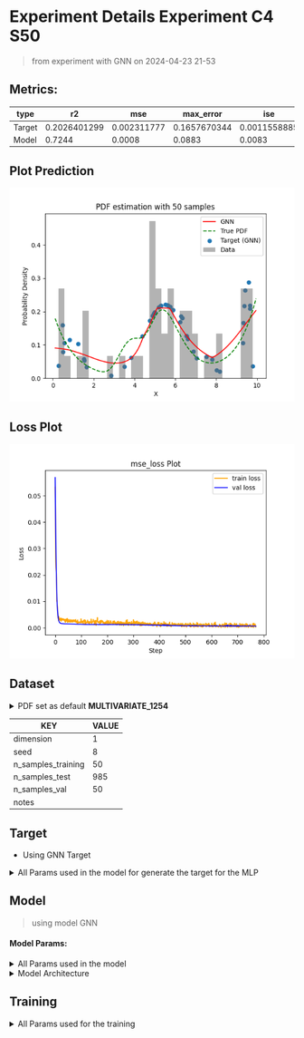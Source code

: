 # Experiment Details Experiment  C4 S50
> from experiment with GNN
> on 2024-04-23 21-53
## Metrics:
                                                                                                   
| type   | r2           | mse         | max_error    | ise          | kl           | evs          |
|--------|--------------|-------------|--------------|--------------|--------------|--------------|
| Target | 0.2026401299 | 0.002311777 | 0.1657670344 | 0.0011558885 | 0.0825076338 | 0.2572101878 |
| Model  | 0.7244       | 0.0008      | 0.0883       | 0.0083       | 0.0515       | 0.747        |
                                                                                                   
## Plot Prediction

<img src="pdf_a1862989.png">

## Loss Plot

<img src="loss_a1862989.png">

## Dataset

<details><summary>PDF set as default <b>MULTIVARIATE_1254</b></summary>

#### Dimension 1
                                      
| type        | rate | weight |      |
|-------------|------|--------|------|
| exponential | 1    | 0.2    |      |
| logistic    | 4    | 0.8    | 0.25 |
| logistic    | 5.5  | 0.7    | 0.3  |
| exponential | -1   | 0.25   | -10  |
                                      
</details>
                              
| KEY                | VALUE |
|--------------------|-------|
| dimension          | 1     |
| seed               | 8     |
| n_samples_training | 50    |
| n_samples_test     | 985   |
| n_samples_val      | 50    |
| notes              |       |
                              
## Target
- Using GNN Target
<details><summary>All Params used in the model for generate the target for the MLP </summary>

                            
| KEY          | VALUE     |
|--------------|-----------|
| n_components | 4         |
| n_init       | 70        |
| max_iter     | 30        |
| init_params  | k-means++ |
| random_state | 27        |
                            
</details>

## Model
> using model GNN
#### Model Params:
<details><summary>All Params used in the model </summary>

                                                                                 
| KEY             | VALUE                                                       |
|-----------------|-------------------------------------------------------------|
| dropout         | 0.0                                                         |
| hidden_layer    | [(50, ReLU()), (50, Tanh()), (22, Tanh()), (44, Sigmoid())] |
| last_activation | lambda                                                      |
                                                                                 
</details>

<details><summary>Model Architecture </summary>

LitModularNN(
  (neural_netowrk_modular): NeuralNetworkModular(
    (dropout): Dropout(p=0.0, inplace=False)
    (output_layer): Linear(in_features=44, out_features=1, bias=True)
    (last_activation): AdaptiveSigmoid(
      (sigmoid): Sigmoid()
    )
    (layers): ModuleList(
      (0): Linear(in_features=1, out_features=50, bias=True)
      (1): Linear(in_features=50, out_features=50, bias=True)
      (2): Linear(in_features=50, out_features=22, bias=True)
      (3): Linear(in_features=22, out_features=44, bias=True)
      (4): AdaptiveSigmoid(
        (sigmoid): Sigmoid()
      )
    )
    (activation): ModuleList(
      (0): ReLU()
      (1-2): 2 x Tanh()
      (3): Sigmoid()
    )
  )
)
</details>

## Training
<details><summary>All Params used for the training </summary>

                                         
| KEY           | VALUE                 |
|---------------|-----------------------|
| epochs        | 770                   |
| batch_size    | 34                    |
| loss_type     | mse_loss              |
| optimizer     | RMSprop               |
| learning_rate | 0.0007619622536581125 |
                                         
</details>

